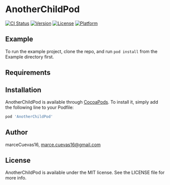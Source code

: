# AnotherChildPod

[![CI Status](https://img.shields.io/travis/marceCuevas16/AnotherChildPod.svg?style=flat)](https://travis-ci.org/marceCuevas16/AnotherChildPod)
[![Version](https://img.shields.io/cocoapods/v/AnotherChildPod.svg?style=flat)](https://cocoapods.org/pods/AnotherChildPod)
[![License](https://img.shields.io/cocoapods/l/AnotherChildPod.svg?style=flat)](https://cocoapods.org/pods/AnotherChildPod)
[![Platform](https://img.shields.io/cocoapods/p/AnotherChildPod.svg?style=flat)](https://cocoapods.org/pods/AnotherChildPod)

## Example

To run the example project, clone the repo, and run `pod install` from the Example directory first.

## Requirements

## Installation

AnotherChildPod is available through [CocoaPods](https://cocoapods.org). To install
it, simply add the following line to your Podfile:

```ruby
pod 'AnotherChildPod'
```

## Author

marceCuevas16, marce.cuevas16@gmail.com

## License

AnotherChildPod is available under the MIT license. See the LICENSE file for more info.
